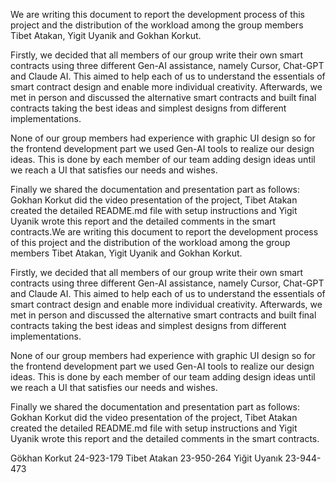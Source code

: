We are writing this document to report the development process of this project and the distribution of the workload among the group members Tibet Atakan, Yigit Uyanik and Gokhan Korkut. 

Firstly, we decided that all members of our group write their own smart contracts using three different Gen-AI assistance, namely Cursor, Chat-GPT and Claude AI. This aimed to help each of us to understand the essentials of smart contract design and enable more individual creativity. Afterwards, we met in person and discussed the alternative smart contracts and built final contracts taking the best ideas and simplest designs from different implementations. 

None of our group members had experience with graphic UI design so for the frontend development part we used Gen-AI tools to realize our design ideas. This is done by each member of our team adding design ideas until we reach a UI that satisfies our needs and wishes. 

Finally we shared the documentation and presentation part as follows: Gokhan Korkut did the video presentation of the project, Tibet Atakan created the detailed README.md file with setup instructions and Yigit Uyanik wrote this report and the detailed comments in the smart contracts.We are writing this document to report the development process of this project and the distribution of the workload among the group members Tibet Atakan, Yigit Uyanik and Gokhan Korkut. 

Firstly, we decided that all members of our group write their own smart contracts using three different Gen-AI assistance, namely Cursor, Chat-GPT and Claude AI. This aimed to help each of us to understand the essentials of smart contract design and enable more individual creativity. Afterwards, we met in person and discussed the alternative smart contracts and built final contracts taking the best ideas and simplest designs from different implementations. 

None of our group members had experience with graphic UI design so for the frontend development part we used Gen-AI tools to realize our design ideas. This is done by each member of our team adding design ideas until we reach a UI that satisfies our needs and wishes. 

Finally we shared the documentation and presentation part as follows: Gokhan Korkut did the video presentation of the project, Tibet Atakan created the detailed README.md file with setup instructions and Yigit Uyanik wrote this report and the detailed comments in the smart contracts.



Gökhan Korkut 24-923-179
Tibet Atakan 23-950-264
Yiğit Uyanık 23-944-473
